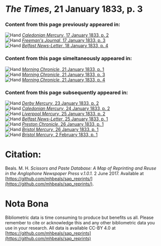# *The Times*, 21 January 1833, p. 3  
  
### Content from this page previously appeared in:  
![Hand](http://scissorsandpaste.net/wp-content/uploads/2017/06/smallhandpointer.png) [*Caledonian Mercury*, 17 January 1833, p. 2](https://mhbeals.github.io/sap_html/Caledonian-Mercury/Caledonian-Mercury-17-January-1833-p-2)  
![Hand](http://scissorsandpaste.net/wp-content/uploads/2017/06/smallhandpointer.png) [*Freeman's Journal*, 17 January 1833, p. 3](https://mhbeals.github.io/sap_html/Freeman's-Journal/Freeman's-Journal-17-January-1833-p-3)  
![Hand](http://scissorsandpaste.net/wp-content/uploads/2017/06/smallhandpointer.png) [*Belfast News-Letter*, 18 January 1833, p. 4](https://mhbeals.github.io/sap_html/Belfast-News-Letter/Belfast-News-Letter-18-January-1833-p-4)  
  
### Content from this page simeltaneously appeared in:  
![Hand](http://scissorsandpaste.net/wp-content/uploads/2017/06/smallhandpointer.png) [*Morning Chronicle*, 21 January 1833, p. 1](https://mhbeals.github.io/sap_html/Morning-Chronicle/Morning-Chronicle-21-January-1833-p-1)  
![Hand](http://scissorsandpaste.net/wp-content/uploads/2017/06/smallhandpointer.png) [*Morning Chronicle*, 21 January 1833, p. 3](https://mhbeals.github.io/sap_html/Morning-Chronicle/Morning-Chronicle-21-January-1833-p-3)  
![Hand](http://scissorsandpaste.net/wp-content/uploads/2017/06/smallhandpointer.png) [*Morning Chronicle*, 21 January 1833, p. 4](https://mhbeals.github.io/sap_html/Morning-Chronicle/Morning-Chronicle-21-January-1833-p-4)  
  
### Content from this page subsequently appeared in:  
![Hand](http://scissorsandpaste.net/wp-content/uploads/2017/06/smallhandpointer.png) [*Derby Mercury*, 23 January 1833, p. 2](https://mhbeals.github.io/sap_html/Derby-Mercury/Derby-Mercury-23-January-1833-p-2)  
![Hand](http://scissorsandpaste.net/wp-content/uploads/2017/06/smallhandpointer.png) [*Caledonian Mercury*, 24 January 1833, p. 2](https://mhbeals.github.io/sap_html/Caledonian-Mercury/Caledonian-Mercury-24-January-1833-p-2)  
![Hand](http://scissorsandpaste.net/wp-content/uploads/2017/06/smallhandpointer.png) [*Liverpool Mercury*, 25 January 1833, p. 2](https://mhbeals.github.io/sap_html/Liverpool-Mercury/Liverpool-Mercury-25-January-1833-p-2)  
![Hand](http://scissorsandpaste.net/wp-content/uploads/2017/06/smallhandpointer.png) [*Belfast News-Letter*, 25 January 1833, p. 1](https://mhbeals.github.io/sap_html/Belfast-News-Letter/Belfast-News-Letter-25-January-1833-p-1)  
![Hand](http://scissorsandpaste.net/wp-content/uploads/2017/06/smallhandpointer.png) [*Preston Chronicle*, 26 January 1833, p. 1](https://mhbeals.github.io/sap_html/Preston-Chronicle/Preston-Chronicle-26-January-1833-p-1)  
![Hand](http://scissorsandpaste.net/wp-content/uploads/2017/06/smallhandpointer.png) [*Bristol Mercury*, 26 January 1833, p. 1](https://mhbeals.github.io/sap_html/Bristol-Mercury/Bristol-Mercury-26-January-1833-p-1)  
![Hand](http://scissorsandpaste.net/wp-content/uploads/2017/06/smallhandpointer.png) [*Bristol Mercury*, 2 February 1833, p. 1](https://mhbeals.github.io/sap_html/Bristol-Mercury/Bristol-Mercury-2-February-1833-p-1)  


# Citation: 

Beals. M. H. *Scissors and Paste Database: A Map of Reprinting and Reuse in the Anglophone Newspaper Press v.1.0.1.* 2 June 2017. Available at [https://github.com/mhbeals/sap_reprints/](https://github.com/mhbeals/sap_reprints/). 

# Nota Bona

Bibliometric data is time consuming to produce but benefits us all. Please remember to cite or acknowledge this and any other bibliometric data you use in your research. All data is available CC-BY 4.0 at [https://github.com/mhbeals/sap_reprints](https://github.com/mhbeals/sap_reprints)